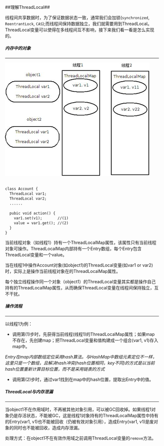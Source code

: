 ##理解ThreadLocal##

线程间共享数据时，为了保证数据状态一致，通常我们会加锁(`synchronized`, `ReentrantLock`, `CAS`);而线程间保持数据独立，我们就需要用到ThreadLocal。ThreadLocal变量可以使得在多线程间互不影响，接下来我们看一看是怎么实现的。



##### 内存中的对象  

----------

![ThreadLocal内存结构](image/ThreadLocal.jpeg)  

<pre><code>
class Account {  
  ThreadLocal var1;  
  ThreadLocal var2;  
  ......  

  pubic void action() {
    var1.set(v1);       //(1)
    value = var1.get(); //(2)
  }
}  
</code></pre>

当前线程对象（如线程1）持有一个ThreadLocalMap属性，该属性只有当前线程对象可操作。ThreadLocalMap内部持有一个Entry数组，每个Entry包含ThreadLocal变量和一个value。

当在线程1中操作Account对象(如object1)的ThreadLocal变量(如var1 or var2)时，实际上是操作当前线程对象在的ThreadLocalMap属性。

每个独立线程操作同一个对象（object1）的ThreadLocal变量其实都是操作自己持有的ThreadLocalMap属性，从而确保ThreadLocal变量在线程间保持独立，互不干扰。  


##### 操作流程  
------
以线程1为例：  

* 调用第(1)步时，先获得当前线程(线程1)的ThreadLocalMap属性；如果map不存在，先创建map；把ThreadLocal变量和值构建成一个组合(var1, v1)存入map中。

*Entry在map内部数组定位采用hash算法。与HashMap中数组元素定位不一样，这里只是一个数组，且解决hash冲突(hash位置相同，key不同)的方式是以当前hash位置重新计算目标位置，而不是采用链表的方式*

* 调用第(2)步时，通过var1找到在map中的hash位置，提取出Entry中的值。  

##### ThreadLocal与内存泄漏  
-----
当object1不在作用域时，不再被其他对象引用，可以被GC回收掉。如果线程1对象仍是存活状态，不能被GC，这是线程1对象持有的ThreadLocalMap属性中持有的Entry(var1, v1)也不能被回收（仍被有效对象引用），造成Entry(var1, v1)是废对象的同时也不能被回收，造成内存泄漏。

处理方式：在object1不在有效作用域之前调用ThreadLocal变量的`remove`方法。
